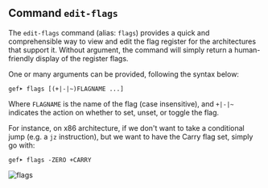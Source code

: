## Command `edit-flags`

The `edit-flags` command (alias: `flags`) provides a quick and comprehensible way to view and edit
the flag register for the architectures that support it. Without argument, the command will simply
return a human-friendly display of the register flags.

One or many arguments can be provided, following the syntax below:
```
gef➤ flags [(+|-|~)FLAGNAME ...]
```
Where `FLAGNAME` is the name of the flag (case insensitive), and `+|-|~` indicates the action on
whether to set, unset, or toggle the flag.

For instance, on x86 architecture, if we don't want to take a conditional jump (e.g. a `jz`
instruction), but we want to have the Carry flag set, simply go with:

```
gef➤ flags -ZERO +CARRY
```
![flags](https://i.imgur.com/ro7iC5m.png)
